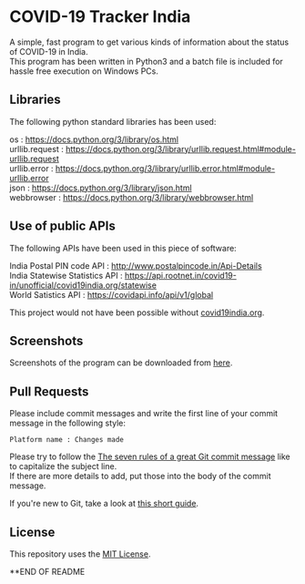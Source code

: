 # COVID-19 Tracker India

A simple, fast program to get various kinds of information about the status of COVID-19 in India.<br />
This program has been written in Python3 and a batch file is included for hassle free execution on Windows PCs.


## Libraries

The following python standard libraries has been used:

os              : <https://docs.python.org/3/library/os.html><br />
urllib.request  : <https://docs.python.org/3/library/urllib.request.html#module-urllib.request><br />
urllib.error    : <https://docs.python.org/3/library/urllib.error.html#module-urllib.error><br />
json            : <https://docs.python.org/3/library/json.html><br />
webbrowser      : <https://docs.python.org/3/library/webbrowser.html><br />


## Use of public APIs

The following APIs have been used in this piece of software:

India Postal PIN code API : <http://www.postalpincode.in/Api-Details><br />
India Statewise Statistics API : <https://api.rootnet.in/covid19-in/unofficial/covid19india.org/statewise><br />
World Satistics API : <https://covidapi.info/api/v1/global>

This project would not have been possible without [covid19india.org](https://covid19india.org).

## Screenshots

Screenshots of the program can be downloaded from [here](https://github.com/deeptadeeproy/COVID-19-Tracker-India/tree/master/Screenshots).


## Pull Requests

Please include commit messages and write the first line of your commit message in the following style:

```Platform name : Changes made```

Please try to follow the [The seven rules of a great Git commit message](https://chris.beams.io/posts/git-commit/#seven-rules) like to capitalize the subject line.<br />
If there are more details to add, put those into the body of the commit message.

If you're new to Git, take a look at [this short guide](https://guides.github.com/introduction/git-handbook/).


## License

This repository uses the [MIT License](/LICENSE).

**END OF README
